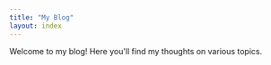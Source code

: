 ```yaml
---
title: "My Blog"
layout: index
---
```


Welcome to my blog! Here you'll find my thoughts on various topics.
